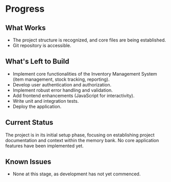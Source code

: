 # Progress

## What Works
- The project structure is recognized, and core files are being established.
- Git repository is accessible.

## What's Left to Build
- Implement core functionalities of the Inventory Management System (item management, stock tracking, reporting).
- Develop user authentication and authorization.
- Implement robust error handling and validation.
- Add frontend enhancements (JavaScript for interactivity).
- Write unit and integration tests.
- Deploy the application.

## Current Status
The project is in its initial setup phase, focusing on establishing project documentation and context within the memory bank. No core application features have been implemented yet.

## Known Issues
- None at this stage, as development has not yet commenced.
